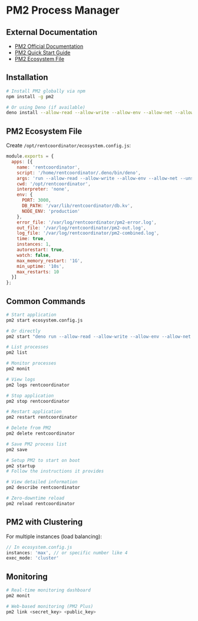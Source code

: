 # PM2 Process Manager

## External Documentation

- [PM2 Official Documentation](https://pm2.keymetrics.io/docs/)
- [PM2 Quick Start Guide](https://pm2.keymetrics.io/docs/usage/quick-start/)
- [PM2 Ecosystem File](https://pm2.keymetrics.io/docs/usage/application-declaration/)

## Installation

```bash
# Install PM2 globally via npm
npm install -g pm2

# Or using Deno (if available)
deno install --allow-read --allow-write --allow-env --allow-net --allow-run --allow-sys --name pm2 npm:pm2
```

## PM2 Ecosystem File

Create `/opt/rentcoordinator/ecosystem.config.js`:

```javascript
module.exports = {
  apps: [{
    name: 'rentcoordinator',
    script: '/home/rentcoordinator/.deno/bin/deno',
    args: 'run --allow-read --allow-write --allow-env --allow-net --unstable-kv dist/main.js',
    cwd: '/opt/rentcoordinator',
    interpreter: 'none',
    env: {
      PORT: 3000,
      DB_PATH: '/var/lib/rentcoordinator/db.kv',
      NODE_ENV: 'production'
    },
    error_file: '/var/log/rentcoordinator/pm2-error.log',
    out_file: '/var/log/rentcoordinator/pm2-out.log',
    log_file: '/var/log/rentcoordinator/pm2-combined.log',
    time: true,
    instances: 1,
    autorestart: true,
    watch: false,
    max_memory_restart: '1G',
    min_uptime: '10s',
    max_restarts: 10
  }]
};
```

## Common Commands

```bash
# Start application
pm2 start ecosystem.config.js

# Or directly
pm2 start "deno run --allow-read --allow-write --allow-env --allow-net --unstable-kv dist/main.js" --name rentcoordinator

# List processes
pm2 list

# Monitor processes
pm2 monit

# View logs
pm2 logs rentcoordinator

# Stop application
pm2 stop rentcoordinator

# Restart application
pm2 restart rentcoordinator

# Delete from PM2
pm2 delete rentcoordinator

# Save PM2 process list
pm2 save

# Setup PM2 to start on boot
pm2 startup
# Follow the instructions it provides

# View detailed information
pm2 describe rentcoordinator

# Zero-downtime reload
pm2 reload rentcoordinator
```

## PM2 with Clustering

For multiple instances (load balancing):

```javascript
// In ecosystem.config.js
instances: 'max', // or specific number like 4
exec_mode: 'cluster'
```

## Monitoring

```bash
# Real-time monitoring dashboard
pm2 monit

# Web-based monitoring (PM2 Plus)
pm2 link <secret_key> <public_key>
```